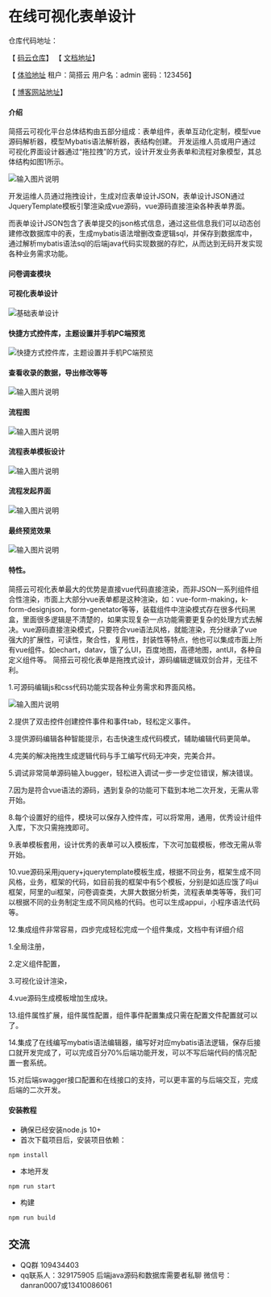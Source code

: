 # 在线可视化表单设计
仓库代码地址：

【 [码云仓库](https://gitee.com/liuyaping007/vuefrom1.1.0)】
【 [文档地址](http://doc.kyform.cn)】

【 [体验地址](http://kyform.cn) 租户：简搭云 用户名：admin 密码：123456】

【 [博客网站地址](https://www.cnblogs.com/PlatformSolution/p/14572362.html)】

#### 介绍
简搭云可视化平台总体结构由五部分组成：表单组件，表单互动化定制，模型vue源码解析器，模型Mybatis语法解析器，表结构创建。
开发运维人员或用户通过可视化界面设计器通过“拖拉拽”的方式，设计开发业务表单和流程对象模型，其总体结构如图1所示。

![输入图片说明](https://images.gitee.com/uploads/images/2021/0913/221230_33a1cd27_5570306.png "($%}D1`C[0V~6G7}RW2MWE1.png")

开发运维人员通过拖拽设计，生成对应表单设计JSON，表单设计JSON通过JqueryTemplate模板引擎渲染成vue源码，vue源码直接渲染各种表单界面。

而表单设计JSON包含了表单提交的json格式信息，通过这些信息我们可以动态创建修改数据库中的表，生成mybatis语法增删改查逻辑sql，并保存到数据库中，通过解析mybatis语法sql的后端java代码实现数据的存贮，从而达到无码开发实现各种业务需求功能。

#### 问卷调查模块

#### 可视化表单设计

![基础表单设计](https://images.gitee.com/uploads/images/2021/0905/232340_a6fd2b19_5570306.gif "wenjuandiaocha.gif")
#### 快捷方式控件库，主题设置并手机PC端预览

![快捷方式控件库，主题设置并手机PC端预览](https://images.gitee.com/uploads/images/2021/0905/232702_06a5bfcd_5570306.gif "wenjuandiaocha1.gif")

#### 查看收录的数据，导出修改等等

![输入图片说明](https://images.gitee.com/uploads/images/2021/0906/000701_f0a9a754_5570306.gif "wenjuandiaocha2.gif")

#### 流程图

![输入图片说明](https://images.gitee.com/uploads/images/2021/0905/235651_26f59efc_5570306.png "46U_BBVNCX2~()RR(WSDSYN.png")

#### 流程表单模板设计

![输入图片说明](https://images.gitee.com/uploads/images/2021/0905/235704_6e94d7ca_5570306.png "9(ETI_EVR~K]XQM_VDVLNGW.png")

#### 流程发起界面

![输入图片说明](https://images.gitee.com/uploads/images/2021/0905/235716_04bf6d30_5570306.png "{NMLN3(P(I]_BD6R@D_OS9K.png")

#### 最终预览效果

![输入图片说明](https://images.gitee.com/uploads/images/2021/0905/235945_9374bebf_5570306.gif "wenjuandiaocha4.gif")

#### 特性。

简搭云可视化表单最大的优势是直接vue代码直接渲染，而非JSON一系列组件组合性渲染，市面上大部分vue表单都是这种渲染，如：vue-form-making，k-form-designjson，form-genetator等等，装载组件中渲染模式存在很多代码黑盒，里面很多逻辑是不清楚的，如果实现复杂一点功能需要更复杂的处理方式去解决。vue源码直接渲染模式，只要符合vue语法风格，就能渲染，充分继承了vue强大的扩展性，可读性，聚合性，复用性，封装性等特点，他也可以集成市面上所有vue组件。如echart，datav，饿了么UI，百度地图，高德地图，antUI，各种自定义组件等。
简搭云可视化表单是拖拽式设计，源码编辑逻辑双剑合并，无往不利。

1.可源码编辑js和css代码功能实现各种业务需求和界面风格。

![输入图片说明](https://images.gitee.com/uploads/images/2021/0913/221610_230969ec_5570306.png "01T0K}26@$]MD04]@1E_7$W.png")

2.提供了双击控件创建控件事件和事件tab，轻松定义事件。

3.提供源码编辑各种智能提示，右击快速生成代码模式，辅助编辑代码更简单。

4.完美的解决拖拽生成逻辑代码与手工编写代码无冲突，完美合并。

5.调试非常简单源码输入bugger，轻松进入调试一步一步定位错误，解决错误。

7.因为是符合vue语法的源码，遇到复杂的功能可下载到本地二次开发，无需从零开始。

8.每个设置好的组件，模块可以保存入控件库，可以将常用，通用，优秀设计组件入库，下次只需拖拽即可。

9.表单模板套用，设计优秀的表单可以入模板库，下次可加载模板，修改无需从零开始。

10.vue源码采用jquery+jquerytemplate模板生成，根据不同业务，框架生成不同风格，业务，框架的代码，如目前我的框架中有5个模板，分别是如适应饿了吗ui框架，阿里的ui框架，问卷调查类，大屏大数据分析类，流程表单类等等，我们可以根据不同的业务制定生成不同风格的代码。也可以生成appui，小程序语法代码等。

12.集成组件非常容易，四步完成轻松完成一个组件集成，文档中有详细介绍

1.全局注册，

2.定义组件配置，

3.可视化设计渲染，

4.vue源码生成模板增加生成块。

13.组件属性扩展，组件属性配置，组件事件配置集成只需在配置文件配置就可以了。

14.集成了在线编写mybatis语法编辑器，编写好对应mybatis语法逻辑，保存后接口就开发完成了，可以完成百分70%后端功能开发，可以不写后端代码的情况配置一套系统。

15.对后端swagger接口配置和在线接口的支持，可以更丰富的与后端交互，完成后端的二次开发。

#### 安装教程
- 确保已经安装node.js 10+
- 首次下载项目后，安装项目依赖：
```
npm install
```
- 本地开发
```
npm run start
```
- 构建
```
npm run build
```
## 交流
- QQ群 109434403
- qq联系人：329175905
后端java源码和数据库需要者私聊
微信号：danran0007或13410086061

